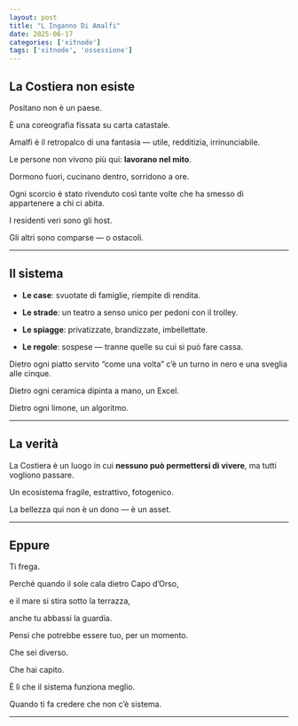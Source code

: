 ```yaml
---
layout: post
title: "L Inganno Di Amalfi"
date: 2025-06-17
categories: ['xitnode']
tags: ['xitnode', 'ossessione']
---
```



## **La Costiera non esiste**

  

Positano non è un paese.

È una coreografia fissata su carta catastale.

Amalfi è il retropalco di una fantasia — utile, redditizia, irrinunciabile.

Le persone non vivono più qui: **lavorano nel mito**.

Dormono fuori, cucinano dentro, sorridono a ore.

  

Ogni scorcio è stato rivenduto così tante volte che ha smesso di appartenere a chi ci abita.

I residenti veri sono gli host.

Gli altri sono comparse — o ostacoli.

---

## **Il sistema**

- **Le case**: svuotate di famiglie, riempite di rendita.
    
- **Le strade**: un teatro a senso unico per pedoni con il trolley.
    
- **Le spiagge**: privatizzate, brandizzate, imbellettate.
    
- **Le regole**: sospese — tranne quelle su cui si può fare cassa.
    

  

Dietro ogni piatto servito “come una volta” c’è un turno in nero e una sveglia alle cinque.

Dietro ogni ceramica dipinta a mano, un Excel.

Dietro ogni limone, un algoritmo.

---

## **La verità**

  

La Costiera è un luogo in cui **nessuno può permettersi di vivere**, ma tutti vogliono passare.

Un ecosistema fragile, estrattivo, fotogenico.

La bellezza qui non è un dono — è un asset.

---

## **Eppure**

  

Ti frega.

Perché quando il sole cala dietro Capo d’Orso,

e il mare si stira sotto la terrazza,

anche tu abbassi la guardia.

Pensi che potrebbe essere tuo, per un momento.

Che sei diverso.

Che hai capito.

  

È lì che il sistema funziona meglio.

Quando ti fa credere che non c’è sistema.

---
